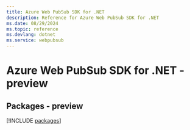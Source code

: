 ```yaml
---
title: Azure Web PubSub SDK for .NET
description: Reference for Azure Web PubSub SDK for .NET
ms.date: 08/29/2024
ms.topic: reference
ms.devlang: dotnet
ms.service: webpubsub
---
```

# Azure Web PubSub SDK for .NET - preview
## Packages - preview
[!INCLUDE [packages](web-pubsub-index.md)]